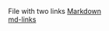 File with two links
[Markdown](https://es.wikipedia.org/wiki/Markdown)  
[md-links](https://user-images.githubusercontent.com/110297/42118443-b7a5f1f0-7bc8-11e8-96ad-9cc5593715a6.jpg)
